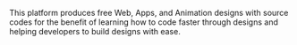 This platform produces free Web, Apps, and Animation designs with source codes for the benefit of learning how to code faster through designs and helping developers to build designs with ease.
